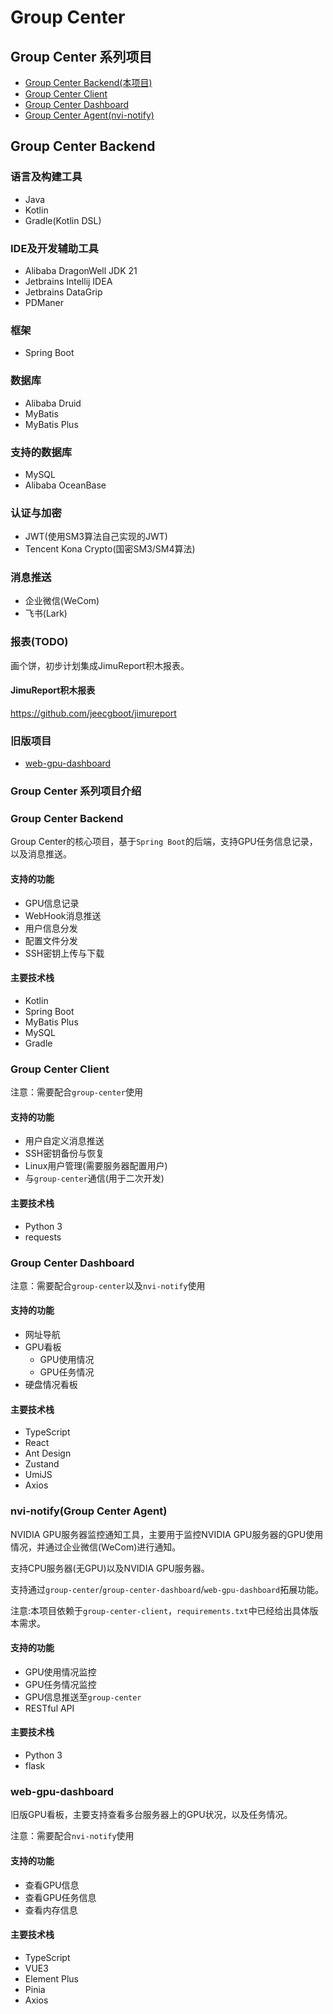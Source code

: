 # Group Center

## Group Center 系列项目

- [Group Center Backend(本项目)](https://github.com/a645162/group-center)
- [Group Center Client](https://github.com/a645162/group-center-client)
- [Group Center Dashboard](https://github.com/a645162/group-center-dashboard)
- [Group Center Agent(nvi-notify)](https://github.com/a645162/nvi-notify)

## Group Center Backend

### 语言及构建工具

- Java
- Kotlin
- Gradle(Kotlin DSL)

### IDE及开发辅助工具

- Alibaba DragonWell JDK 21
- Jetbrains Intellij IDEA
- Jetbrains DataGrip
- PDManer

### 框架

- Spring Boot

### 数据库

- Alibaba Druid
- MyBatis
- MyBatis Plus

### 支持的数据库

- MySQL
- Alibaba OceanBase

### 认证与加密

- JWT(使用SM3算法自己实现的JWT)
- Tencent Kona Crypto(国密SM3/SM4算法)

### 消息推送

- 企业微信(WeCom)
- 飞书(Lark)

### 报表(TODO)

画个饼，初步计划集成JimuReport积木报表。

#### JimuReport积木报表

https://github.com/jeecgboot/jimureport

### 旧版项目

- [web-gpu-dashboard](https://github.com/a645162/web-gpu-dashboard)

### Group Center 系列项目介绍

### Group Center Backend

Group Center的核心项目，基于`Spring Boot`的后端，支持GPU任务信息记录，以及消息推送。

#### 支持的功能

- GPU信息记录
- WebHook消息推送
- 用户信息分发
- 配置文件分发
- SSH密钥上传与下载

#### 主要技术栈

- Kotlin
- Spring Boot
- MyBatis Plus
- MySQL
- Gradle

### Group Center Client

注意：需要配合`group-center`使用

#### 支持的功能

- 用户自定义消息推送
- SSH密钥备份与恢复
- Linux用户管理(需要服务器配置用户)
- 与`group-center`通信(用于二次开发)

#### 主要技术栈

- Python 3
- requests

### Group Center Dashboard

注意：需要配合`group-center`以及`nvi-notify`使用

#### 支持的功能

- 网址导航
- GPU看板
  - GPU使用情况
  - GPU任务情况
- 硬盘情况看板

#### 主要技术栈

- TypeScript
- React
- Ant Design
- Zustand
- UmiJS
- Axios

### nvi-notify(Group Center Agent)

NVIDIA GPU服务器监控通知工具，主要用于监控NVIDIA GPU服务器的GPU使用情况，并通过企业微信(WeCom)进行通知。

支持CPU服务器(无GPU)以及NVIDIA GPU服务器。

支持通过`group-center`/`group-center-dashboard`/`web-gpu-dashboard`拓展功能。

注意:本项目依赖于`group-center-client`，`requirements.txt`中已经给出具体版本需求。

#### 支持的功能

- GPU使用情况监控
- GPU任务情况监控
- GPU信息推送至`group-center`
- RESTful API

#### 主要技术栈

- Python 3
- flask

### web-gpu-dashboard

旧版GPU看板，主要支持查看多台服务器上的GPU状况，以及任务情况。

注意：需要配合`nvi-notify`使用

#### 支持的功能

- 查看GPU信息
- 查看GPU任务信息
- 查看内存信息

#### 主要技术栈

- TypeScript
- VUE3
- Element Plus
- Pinia
- Axios
